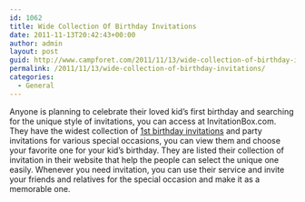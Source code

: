```yaml
---
id: 1062
title: Wide Collection Of Birthday Invitations
date: 2011-11-13T20:42:43+00:00
author: admin
layout: post
guid: http://www.campforet.com/2011/11/13/wide-collection-of-birthday-invitations/
permalink: /2011/11/13/wide-collection-of-birthday-invitations/
categories:
  - General
---
```

Anyone is planning to celebrate their loved kid&#8217;s first birthday and searching for the unique style of invitations, you can access at InvitationBox.com. They have the widest collection of [1st birthday invitations](http://www.invitationbox.com/1st-birthday-invitations.html) and party invitations for various special occasions, you can view them and choose your favorite one for your kid&#8217;s birthday. They are listed their collection of invitation in their website that help the people can select the unique one easily. Whenever you need invitation, you can use their service and invite your friends and relatives for the special occasion and make it as a memorable one.
